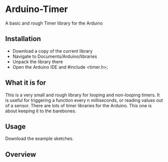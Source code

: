 # Arduino-Timer
A basic and rough Timer library for the Arduino

## Installation
* Download a copy of the current library
* Navigate to Documents/Arduino/libraries
* Unpack the library there
* Open the Arduino IDE and #include <timer.h>;

## What it is for
This is a very small and rough library for looping and non-looping timers. It is useful for triggering a function every n milliseconds, or reading values out of a sensor. There are lots of timer libraries for the Arduino. This one is about keeping it to the barebones.

## Usage
Download the example sketches.

## Overview
